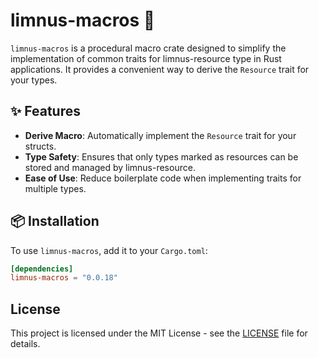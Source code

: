 # limnus-macros  🧱

`limnus-macros` is a procedural macro crate designed to simplify the implementation of common traits for limnus-resource type 
in Rust applications. It provides a convenient way to derive the `Resource` trait for your types.

## ✨ Features

- **Derive Macro**: Automatically implement the `Resource` trait for your structs.
- **Type Safety**: Ensures that only types marked as resources can be stored and managed by limnus-resource.
- **Ease of Use**: Reduce boilerplate code when implementing traits for multiple types.

## 📦 Installation

To use `limnus-macros`, add it to your `Cargo.toml`:

```toml
[dependencies]
limnus-macros = "0.0.18"
```

## License

This project is licensed under the MIT License - see the [LICENSE](LICENSE) file for details.
